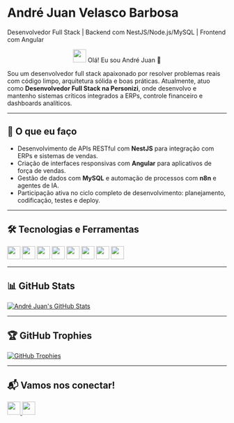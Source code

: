 # André Juan Velasco Barbosa
Desenvolvedor Full Stack | Backend com NestJS/Node.js/MySQL | Frontend com Angular

<div align="center">
  <img src="https://media.giphy.com/media/hvRJCLFzcasrR4ia7z/giphy.gif" width="30"/> Olá! Eu sou André Juan 🚀
</div>

Sou um desenvolvedor full stack apaixonado por resolver problemas reais com código limpo, arquitetura sólida e boas práticas. Atualmente, atuo como **Desenvolvedor Full Stack na Personizi**, onde desenvolvo e mantenho sistemas críticos integrados a ERPs, controle financeiro e dashboards analíticos.

---

## 🌟 O que eu faço

- Desenvolvimento de APIs RESTful com **NestJS** para integração com ERPs e sistemas de vendas.
- Criação de interfaces responsivas com **Angular** para aplicativos de força de vendas.
- Gestão de dados com **MySQL** e automação de processos com **n8n** e agentes de IA.
- Participação ativa no ciclo completo de desenvolvimento: planejamento, codificação, testes e deploy.

---

## 🛠️ Tecnologias e Ferramentas

<p align="left">
  <img src="https://img.shields.io/badge/NestJS-E0234E?style=for-the-badge&logo=nestjs&logoColor=white" height="30px"/>
  <img src="https://img.shields.io/badge/Node.js-339933?style=for-the-badge&logo=nodedotjs&logoColor=white" height="30px"/>
  <img src="https://img.shields.io/badge/Angular-DD0031?style=for-the-badge&logo=angular&logoColor=white" height="30px"/>
  <img src="https://img.shields.io/badge/TypeScript-007ACC?style=for-the-badge&logo=typescript&logoColor=white" height="30px"/>
  <img src="https://img.shields.io/badge/MySQL-005C84?style=for-the-badge&logo=mysql&logoColor=white" height="30px"/>
  <img src="https://img.shields.io/badge/Docker-2496ED?style=for-the-badge&logo=docker&logoColor=white" height="30px"/>
  <img src="https://img.shields.io/badge/Linux-FCC624?style=for-the-badge&logo=linux&logoColor=black" height="30px"/>
  <img src="https://img.shields.io/badge/n8n-6C5CE7?style=for-the-badge&logo=n8n&logoColor=white" height="30px"/>
</p>

---

## 📊 GitHub Stats

[![André Juan's GitHub Stats](https://github-readme-stats.vercel.app/api?username=andrejvb&show_icons=true&theme=tokyonight&hide_langs=false&langs_count=5&exclude_repo=repo-to-ignore)](https://github.com/andrejvb)

---

## 🏆 GitHub Trophies

[![GitHub Trophies](https://github-profile-trophy.vercel.app/?username=andrejvb&theme=discord&row=1&column=6)](https://github.com/andrejvb)

---

## 📬 Vamos nos conectar!

<a href="https://www.linkedin.com/in/andre-juan/">
  <img src="https://img.shields.io/badge/LinkedIn-%230077B5.svg?style=for-the-badge&logo=linkedin&logoColor=white" height="30px"/>
</a>
<a href="mailto:andre.jvb@gmail.com">
  <img src="https://img.shields.io/badge/Gmail-D14836?style=for-the-badge&logo=gmail&logoColor=white" height="30px"/>
</a>

